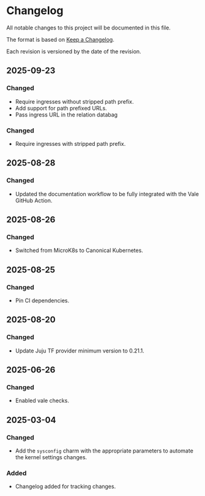 # Changelog

All notable changes to this project will be documented in this file.

The format is based on [Keep a Changelog](https://keepachangelog.com/en/1.1.0/).

Each revision is versioned by the date of the revision.

## 2025-09-23

### Changed

- Require ingresses without stripped path prefix.
- Add support for path prefixed URLs.
- Pass ingress URL in the relation databag

### Changed

- Require ingresses with stripped path prefix.

## 2025-08-28

### Changed

- Updated the documentation workflow to be fully integrated with the Vale GitHub Action.

## 2025-08-26

### Changed

- Switched from MicroK8s to Canonical Kubernetes.

## 2025-08-25

### Changed

- Pin CI dependencies.

## 2025-08-20

### Changed

- Update Juju TF provider minimum version to 0.21.1.

## 2025-06-26

### Changed

- Enabled vale checks.

## 2025-03-04

### Changed

- Add the `sysconfig` charm with the appropriate parameters to automate the kernel settings changes.

### Added

- Changelog added for tracking changes.
